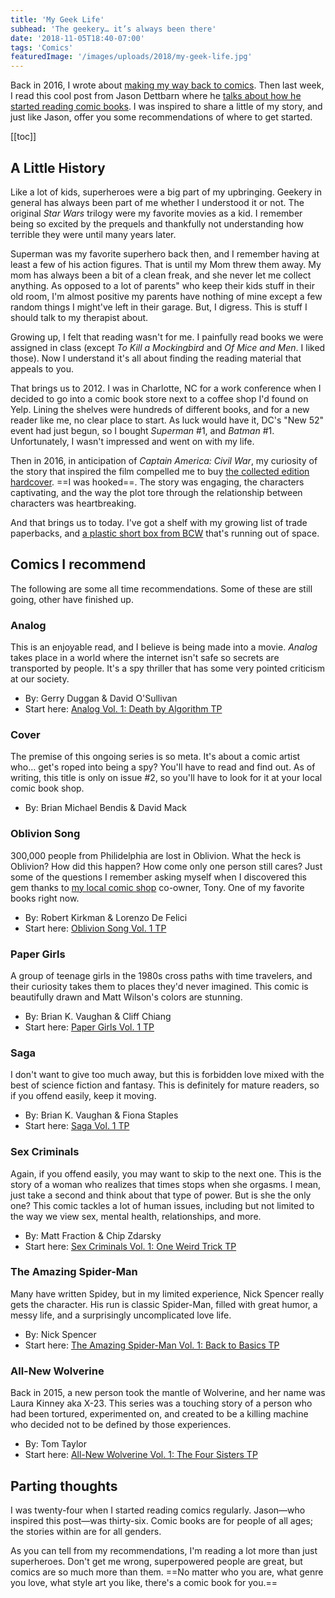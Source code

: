 ```yaml
---
title: 'My Geek Life'
subhead: 'The geekery… it’s always been there'
date: '2018-11-05T18:40-07:00'
tags: 'Comics'
featuredImage: '/images/uploads/2018/my-geek-life.jpg'
---
```


Back in 2016, I wrote about [making my way back to comics](/2016/05/going-back-to-comics/). Then last week, I read this cool post from Jason Dettbarn where he [talks about how he started reading comic books](https://www.relicscout.com/2018/10/26/my-comic-collecting-origin-story/). I was inspired to share a little of my story, and just like Jason, offer you some recommendations of where to get started.

[[toc]]

## A Little History

Like a lot of kids, superheroes were a big part of my upbringing. Geekery in general has always been part of me whether I understood it or not. The original *Star Wars* trilogy were my favorite movies as a kid. I remember being so excited by the prequels and thankfully not understanding how terrible they were until many years later.

Superman was my favorite superhero back then, and I remember having at least a few of his action figures. That is until my Mom threw them away. My mom has always been a bit of a clean freak, and she never let me collect anything. As opposed to a lot of parents" who keep their kids stuff in their old room, I'm almost positive my parents have nothing of mine except a few random things I might've left in their garage. But, I digress. This is stuff I should talk to my therapist about.

Growing up, I felt that reading wasn't for me. I painfully read books we were assigned in class (except *To Kill a Mockingbird* and *Of Mice and Men*. I liked those). Now I understand it's all about finding the reading material that appeals to you.

That brings us to 2012. I was in Charlotte, NC for a work conference when I decided to go into a comic book store next to a coffee shop I'd found on Yelp. Lining the shelves were hundreds of different books, and for a new reader like me, no clear place to start. As luck would have it, DC's "New 52" event had just begun, so I bought *Superman* #1, and *Batman* #1. Unfortunately, I wasn't impressed and went on with my life.

Then in 2016, in anticipation of *Captain America: Civil War*, my curiosity of the story that inspired the film compelled me to buy [the collected edition hardcover](https://amzn.to/2QfJYAX). ==I was hooked==. The story was engaging, the characters captivating, and the way the plot tore through the relationship between characters was heartbreaking.

And that brings us to today. I've got a shelf with my growing list of trade paperbacks, and [a plastic short box from BCW](https://amzn.to/2PDkOPP) that's running out of space.

## Comics I recommend

The following are some all time recommendations. Some of these are still going, other have finished up.

### Analog

This is an enjoyable read, and I believe is being made into a movie. *Analog* takes place in a world where the internet isn't safe so secrets are transported by people. It's a spy thriller that has some very pointed criticism at our society.

- By: Gerry Duggan & David O'Sullivan
- Start here: [Analog Vol. 1: Death by Algorithm TP](https://amzn.to/2QiXRhP)

### Cover

The premise of this ongoing series is so meta. It's about a comic artist who… get's roped into being a spy? You'll have to read and find out. As of writing, this title is only on issue #2, so you'll have to look for it at your local comic book shop.

- By: Brian Michael Bendis & David Mack

### Oblivion Song

300,000 people from Philidelphia are lost in Oblivion. What the heck is Oblivion? How did this happen? How come only one person still cares? Just some of the questions I remember asking myself when I discovered this gem thanks to [my local comic shop](http://www.levelupgamesmn.com/ssp-location) co-owner, Tony. One of my favorite books right now.

- By: Robert Kirkman & Lorenzo De Felici
- Start here: [Oblivion Song Vol. 1 TP](https://amzn.to/2JDUbop)

### Paper Girls

A group of teenage girls in the 1980s cross paths with time travelers, and their curiosity takes them to places they'd never imagined. This comic is beautifully drawn and Matt Wilson's colors are stunning.

- By: Brian K. Vaughan & Cliff Chiang
- Start here: [Paper Girls Vol. 1 TP](https://amzn.to/2AM1ZBR)

### Saga

I don't want to give too much away, but this is forbidden love mixed with the best of science fiction and fantasy. This is definitely for mature readers, so if you offend easily, keep it moving.

- By: Brian K. Vaughan & Fiona Staples
- Start here: [Saga Vol. 1 TP](https://amzn.to/2DmwyjZ)

### Sex Criminals

Again, if you offend easily, you may want to skip to the next one. This is the story of a woman who realizes that times stops when she orgasms. I mean, just take a second and think about that type of power. But is she the only one? This comic tackles a lot of human issues, including but not limited to the way we view sex, mental health, relationships, and more.

- By: Matt Fraction & Chip Zdarsky
- Start here: [Sex Criminals Vol. 1: One Weird Trick TP](https://amzn.to/2SLTgXe)

### The Amazing Spider-Man

Many have written Spidey, but in my limited experience, Nick Spencer really gets the character. His run is classic Spider-Man, filled with great humor, a messy life, and a surprisingly uncomplicated love life.

- By: Nick Spencer
- Start here: [The Amazing Spider-Man Vol. 1: Back to Basics TP](https://amzn.to/2SKfHfi)

### All-New Wolverine

Back in 2015, a new person took the mantle of Wolverine, and her name was Laura Kinney aka X-23. This series was a touching story of a person who had been tortured, experimented on, and created to be a killing machine who decided not to be defined by those experiences.

- By: Tom Taylor
- Start here: [All-New Wolverine Vol. 1: The Four Sisters TP](https://amzn.to/2Dn9amq)

## Parting thoughts

I was twenty-four when I started reading comics regularly. Jason—who inspired this post—was thirty-six. Comic books are for people of all ages; the stories within are for all genders.

As you can tell from my recommendations, I'm reading a lot more than just superheroes. Don't get me wrong, superpowered people are great, but comics are so much more than them. ==No matter who you are, what genre you love, what style art you like, there's a comic book for you.==
